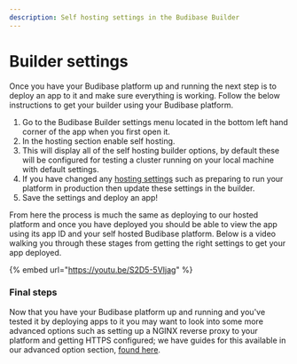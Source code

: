 ```yaml
---
description: Self hosting settings in the Budibase Builder
---
```


# Builder settings

Once you have your Budibase platform up and running the next step is to deploy an app to it and make sure everything is working. Follow the below instructions to get your builder using your Budibase platform.

1. Go to the Budibase Builder settings menu located in the bottom left hand corner of the app when you first open it.
2. In the hosting section enable self hosting.
3. This will display all of the self hosting builder options, by default these will be configured for testing a cluster running on your local machine with default settings.
4. If you have changed any [hosting settings](hosting-settings.md) such as preparing to run your platform in production then update these settings in the builder.
5. Save the settings and deploy an app!

From here the process is much the same as deploying to our hosted platform and once you have deployed you should be able to view the app using its app ID and your self hosted Budibase platform. Below is a video walking you through these stages from getting the right settings to get your app deployed.

{% embed url="https://youtu.be/S2D5-5VIjag" %}

### Final steps

Now that you have your Budibase platform up and running and you've tested it by deploying apps to it you may want to look into some more advanced options such as setting up a NGINX reverse proxy to your platform and getting HTTPS configured; we have guides for this available in our advanced option section, [found here](advanced-options/).

